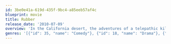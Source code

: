 ```yaml
---
id: 3be0e41a-619d-435f-9bc4-a85eeb57af4c
blueprint: movie
title: Rubber
release_date: '2010-07-09'
overview: 'In the California desert, the adventures of a telepathic killer-tire, mysteriously attracted by a very pretty girl, as witnessed by incredulous onlookers.'
genres: '[{"id": 35, "name": "Comedy"}, {"id": 18, "name": "Drama"}, {"id": 14, "name": "Fantasy"}, {"id": 27, "name": "Horror"}, {"id": 9648, "name": "Mystery"}]'
---
```

